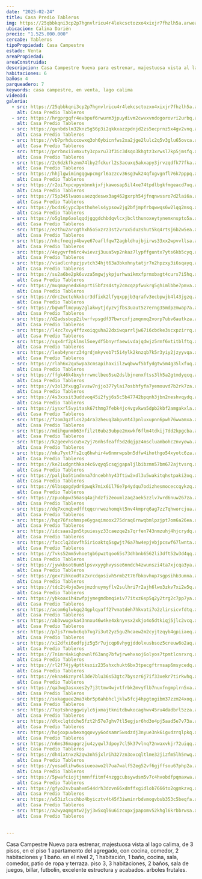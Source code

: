 ```yaml
---
date: "2025-02-24"
title: Casa Predio Tableros
img: https://25qbbkqni3cp2p7hgnvlricu4r4lekcsctozxo4xixjr7fhzlh5a.arweave.ar/12AQqg1GxP0_5zNquKBU5HiyKFIU3Zu7l0XTH5T5Wfo
ubicacion: Calima Darién
precio: "1.525.000.000"
cercaDe: Tableros
tipoPropiedad: Casa Campestre
estado: Venta
areaPropiedad: 
areaConstruida: 
descripcion: Casa Campestre Nueva para estrenar, majestuosa vista al lago calima, de 3 pisos, en el piso 1 apartamento del agregado, con cocina, comedor, 2 habitaciones y 1 baño. en el nivel 2, 1 habitación, 1 baño, cocina, sala, comedor, patio de ropa y terraza. piso 3, 3 habitaciones, 2 baños, sala de juegos, billar, futbolín, excelente estructura y acabados. arboles frutales.
habitaciones: 6
baños: 4
parqueadero: 7
keywords: casa campestre, en venta, lago calima
videoId: 
galeria:
  - src: https://25qbbkqni3cp2p7hgnvlricu4r4lekcsctozxo4xixjr7fhzlh5a.arweave.ar/12AQqg1GxP0_5zNquKBU5HiyKFIU3Zu7l0XTH5T5Wfo
    alt: Casa Predio Tableros
  - src: https://hrgprgqfr4evbpuf6rwurm3jpuydivm2cwvxvndogorovri2urbq.arweave.ar/PEz4mgWPCVC-hfRtSLNpfTA0VZoVq3q0bjOi6sUapEM
    alt: Casa Predio Tableros
  - src: https://qvnbdslm32knz5g56p3i2qkkxazzpdnjd2zs5ecprnz5x4gv2vnq.arweave.ar/hVoRyWzelNz03fP2jUFKuDOXjakesy6QT4tz2_DV1Vs
    alt: Casa Predio Tableros
  - src: https://vb7prhduccowxq3oh6ybicnfws2xa2jge2lulc2q5v3glu65ovca.arweave.ar/qH74nHQQnWvDbj-wFAmltLVwaSYml0WLUO12ZdPddUQ
    alt: Casa Predio Tableros
  - src: https://prrbnxiivmxuty3cpxru73f3ic3dsqo3khgtz3xrwsl7kp5jmsfq.arweave.ar/fGIW3QirL0njYn3jT-y7QLY5QdtRzTzu8bSX9T-pZIs
    alt: Casa Predio Tableros
  - src: https://2c6dzkfkznm74lby2fckurl2s3acuxq5akxapy3jrvzqdfk77fka.arweave.ar/0Lw8qKrLWf4sONFEqkV6lsAqXh0CrgfjaY1zAZVf-VQ
    alt: Casa Predio Tableros
  - src: https://hhjlgwimingqgwpcmgrl6azzcv36sg3wk24qfxgvgnfl76k7pppq.arweave.ar/OdKzWQxDTQNZ4mGivwM5FXfpG3ZWuQLc1TNKv_lfe98
    alt: Casa Predio Tableros
  - src: https://r2oi7xpcvpymbnnkjxfjkawosap5il4xe74tpdlbgkfmgeacd7uq.arweave.ar/jpyP3eKr8MC1qk3KlQLOkB_UL5cn-TeNYTKKwxACH-k
    alt: Casa Predio Tableros
  - src: https://75p345lwuosuaezqdeswx3ag462gxrph54jfnqnwssro7d2lai6a.arweave.ar/_1--dXajpUATMBkla-wG57RrxefvElbBtpSi749LAjw
    alt: Casa Predio Tableros
  - src: https://bcdz6jypc3psthohels4ypsow2jg2bfjmpfrbqwwqs6w2lqq2msq.arweave.ar/CIefJw8W3ymdxyLlzD5OtpJtBKljyxDC1oS9bS4Q0yU
    alt: Casa Predio Tableros
  - src: https://o5glmp6aolqqdjgggdchbdqvlcxjbclthunoxeytynemxnspto5a.arweave.ar/d0y2P8By4QGkxjDEcI4VWK6QiXM9GuuTE8NIy7ZPm7o
    alt: Casa Predio Tableros
  - src: https://ezthu2arcgthxh5o5xzrz3st2vrxx5duzshut5kq4rtsj6b2w5ea.arweave.ar/JmZ6aBERpnufru3zHO5T1WN79HTMj0n1UORnJPg6t0g
    alt: Casa Predio Tableros
  - src: https://nhcfneqjy4bwye67oaflfqw72agbldhujbjirws33xx2wpvvllsa.arweave.ar/acRWkgnHA2wT33AKssLf0AwVjPRIUojaW93vqz61WuQ
    alt: Casa Predio Tableros
  - src: https://4oygvrfm6rc4wievzj3uua5vp2nkaz7lypffguntx7yts6kb5cyq.arweave.ar/47BqxKz0Rcsglcp3SgO1fpqgZ-vDylNRs7_xOXlB6LE
    alt: Casa Predio Tableros
  - src: https://viadlcnhpzjpvtch34hjt63a3bkxhnytatjr7n2hpzxy3i6sqayq.arweave.ar/qgA1iad-UvrMR98Omftg2FVztxME0x-3R35vjaPSgDE
    alt: Casa Predio Tableros
  - src: https://su2a6be2pk6uvza5mgwjykpjurhwaikmxfprmxbagt4curs7i5hq.arweave.ar/lTQPBJp6vUrkHWGsnCnppE9gIUy5XxZcIDT4KkZfR08
    alt: Casa Predio Tableros
  - src: https://muqmaynedx6mprti5bfzs4sty2cmcqzpfwukrg5ghimlbbe7pmva.arweave.ar/ZSDAYaQd_MfGaOhLmXJTxoTBQy8tqKibpjoYsISfeyo
    alt: Casa Predio Tableros
  - src: https://drc2uctehkxbcr3dfixk2lfyqxppjb3qrafv3ecbpwjb4l43jgzq.arweave.ar/HEWqCmQ6rhFHYyourSy4hd70h3CIC12QQX2SHi-bSbM
    alt: Casa Predio Tableros
  - src: https://bgwmflmoyuy2glakwytjdyzvjfbs3uaut5z7erng35mdpzmwap7a.arweave.ar/CazCrY7FMaMsCrYmkeM1SUMt0BSfc_JFpt9YN-WWA_4
    alt: Casa Predio Tableros
  - src: https://d2adssbop2ilwrfvpsgdf37bwrcxfjzmqnmq2vorp7ubv6autkza.arweave.ar/HoA5SC5-kLtEtXyMMu_htEVypyyDWQ1V0X_oGvgUmrI
    alt: Casa Predio Tableros
  - src: https://l4zc7xvy4ffzxoiqguha22dxiwqarrljw67i6cbdke3scxpzirrq.arweave.ar/XzIv3rjhS5u5EDUODWh3RaAIxWm3vo8II1E3IV35RGM
    alt: Casa Predio Tableros
  - src: https://sqx4rf2pklmsl5oeydf5bnyrfaewivdajqdwjz5rmf6xtitblftq.arweave.ar/lC_Il09S2SX1xMDL0LcRKAlkVGBMB2TnsWF9eaJhWWc
    alt: Casa Predio Tableros
  - src: https://leab4ynerz34grdjmkyveb7t5i4ylk2knzqb7k5r3yiy2jzyyvqa.arweave.ar/WQAeYaSOd8NEaWKxUgfz6jmFq0puYB-rsd4RjSc4xWA
    alt: Casa Predio Tableros
  - src: https://rlah6x2qu5wpa3cmsapihaxiilzwqbwwf5bfydgtw5m4g35lxfuq.arweave.ar/isB_X1CnbPBsTJAeg4LoQvNoBtYvQlwM07dZw2-ruWk
    alt: Casa Predio Tableros
  - src: https://ffgk46k4bxyhrrwmclbeo5su2dslbjnenxftss3lh5a2gtmdyqcq.arweave.ar/KUyueVwN8HjGzBLCR3ZU0OSwpaRtyzlLaz9Bo02DxAU
    alt: Casa Predio Tableros
  - src: https://v3ol3fxugg7vvsw7njjo377ylai7osbhfyfa7yemouvd7b2rk7za.arweave.ar/rty9lvQxv1rK32pS7f_4WBH3SCcuCg_gjHUqP4dRV_I
    alt: Casa Predio Tableros
  - src: https://4s3xxsit3uddvoq45i2fyj6s5c5b47742bpqnh3jbn2neshvqydq.arweave.ar/5Ld7yRPdBjq6HOo0XCfS6Loef_zQXwafaQt00kj1hgc
    alt: Casa Predio Tableros
  - src: https://iysxrl5vyitask67thmg7febk4jc4vgvkwa5dpb2kbf2amgakxla.arweave.ar/RiV4r7XCJgkr35nYb5SBVxIuVNVVgdG8OlBLoDDAVdY
    alt: Casa Predio Tableros
  - src: https://fzom3gzflcs2p4ra3zheuq3abpvmt43pnluxupnn6pwh76wwamxa.arweave.ar/LlzNmyVYpafyIN5OSkNgC-rJ829q6Xo9rfPsf_rWAy4
    alt: Casa Predio Tableros
  - src: https://mdihgunmb63nfilzt6ubz3ubpe2mxwkf6flm4tdkij7dd2kpgcba.arweave.ar/YNBzUawPttKheZ-oHO6BeTTL2UXxVs5MakJ-MelPMII
    alt: Casa Predio Tableros
  - src: https://k2geevhscu5x2yj76nhsfeaff5d2dqjpz4mscluambohc2nvyowa.arweave.ar/VoxCVPIVO31hP_NPIpAFL0ehwS_PGSEugGBccWm1w6w
    alt: Casa Predio Tableros
  - src: https://mku7yxt7fs2cq6hwhir4w6nmrwpsbn5dfw4ihothgo54xyotc6za.arweave.ar/Yqn8Xn8stCh49jojy3msjZ8gt6MtuIO6ZzO7y-HTF7I
    alt: Casa Predio Tableros
  - src: https://ke2iudgnthkaz4c6vqyq5csqjgapaljlbibzmn57bm672ajtvsrq.arweave.ar/UTSKDM2Z1AzwXqwxDopQSYDwLSsKA5Y3vws9_QEzrKM
    alt: Casa Predio Tableros
  - src: https://paljba5tindmna7dncebhhy43ftiw2xdl3u5wakitqhstpaki2oq.arweave.ar/eBaQg7NDRsaD42iIE58c2WaLauNe6dsBSJwPKbwKRp0
    alt: Casa Predio Tableros
  - src: https://6lbsqogdydr6pwqk7mix6il76e7p4ydqu7odizhesmoceccqykzq.arweave.ar/8sMoOMPA4-faCvsRfyF_8T7-YHCn3DRk5JMcIghQwrM
    alt: Casa Predio Tableros
  - src: https://zpuobpw356asq4ajhdzfi2eoumlzaq2aek5zzlv7wrd6nuw267za.arweave.ar/y-jgvtvvgShwCTjyVGiOoxeQQ0Aiu5yuv7RH5tLa9_I
    alt: Casa Predio Tableros
  - src: https://dq7xcmqbvdfftqqcnrwezhomqkt5nv4kmprq6ag7zz7qhworcjua.arweave.ar/HD9xMgGoylnCAmxsTJ3MgqfW14pj4w8A385_A9nREmg
    alt: Casa Predio Tableros
  - src: https://hqz76fsohmspe6ygaqimoox275draq6rnwqbmlpzjpt7om6a26ea.arweave.ar/PDP_Fk47JPJ7BgQQxzr6_0cQQ9FtoBYt-Uvn9zPA14g
    alt: Casa Predio Tableros
  - src: https://idcsaas2pn5tpuiesyz33caezqe2s7qrfen743nmzuhj4hjcrydq.arweave.ar/QMUgAlp7ezfRBJYzvYgEzAmpfhEpG_5trM0Onh0ijgc
    alt: Casa Predio Tableros
  - src: https://facclq2dxvfh5irioaktq5sgwjt76a7hw4epjvbjpcswf67lwnta.arweave.ar/KAQlw0O9Sn6iKHAVOHZGsmf_A-e3CPTUKXilYvvrs2Y
    alt: Casa Predio Tableros
  - src: https://7vks52mm5vhoetgb6pwztqoo65s73dhbnb6562li3dft52w3d4qq.arweave.ar/_VUu6YztTuJMwfPtmcHO92X9jOFofd9paNjLPurbHyE
    alt: Casa Predio Tableros
  - src: https://jywkbsot6um5lpsvxyyghvysse6nndch4zwunszi4ta7xjcqa3ya.arweave.ar/TiygydP1GdW-Vb4wY9cSkTzWjEfmbUbLKOTB-6RQBvA
    alt: Casa Predio Tableros
  - src: https://gex7ihkoxdta2xrcdqosivh5rmb2t76fbkovhup7sgpsihb3umna.arweave.ar/MS_0HU645g1eIhwdJFT9iwOp_8UKnVPR_5GfJBw7oxo
    alt: Casa Predio Tableros
  - src: https://tdc2t4bjo3wojmzdnuymyflv2sulhri7r2ajh6lwo3zkv7xi2w5q.arweave.ar/mMWp8Cl27OSzI20wzBV11KizxR-OgJP5dnbyqv7o1bs
    alt: Casa Predio Tableros
  - src: https://ybkoaxih4zwfpjymegmdbmqieiv77itxz6sp5q2y2trg2c7pp7ya.arweave.ar/wFTgXQfmbFenDCGYMLIIIiv_onfPpP7DWNTibQvvf_A
    alt: Casa Predio Tableros
  - src: https://acom6glwkgq24gplqyaff27vmatdeh7hkvati7o2zlirsicvfdtq.arweave.ar/AJzPGXZRoa4Z64YAUuv1YCYyH-dVQTR92srRGSBVKOc
    alt: Casa Predio Tableros
  - src: https://ab3vwugxka43nnxu46w4ke4xknyvsx2xkjo4o5dtkiqj5jlc2vcq.arweave.ar/AHdbUNdQOba29OetxROXU3FZX1dSXcd0c1IgnqVi1UU
    alt: Casa Predio Tableros
  - src: https://p7js7rmwbc6qb7ug7i3ut2yz5gu2hcaew2m2cyjtzqyb4gpiiaeq.arweave.ar/f9MvxZYIvQD-hvo3SesZ6amjiAS2maFhM8wwHhnoQAk
    alt: Casa Predio Tableros
  - src: https://xi2dfxi6edfpjz5g5r7ujcqp6vhygjddolxusbsoz5creuw6o2aq.arweave.ar/ujQy3R4gyvTnpux_RIoP9U-DJGNy70kGTs9FElLedoE
    alt: Casa Predio Tableros
  - src: https://7nimr4akiqhownlf63ang7bfwjrwehxsoj6olyos7tpmtlcnrxrq.arweave.ar/-1DI8ApEDus1ZfbA03wlsmNiHvJyfOXh0vzeyaxNjeM
    alt: Casa Predio Tableros
  - src: https://rl2f74jy4pttksxiz235shxchukt6bx3tpecgftrnsap6msycedq.arweave.ar/ivRf8Tjj5zVK6M632R7iPRU_BvubyCMWcWyA_zJYEQc
    alt: Casa Predio Tableros
  - src: https://ekna46znyr4l3de7blu36s53gtc7byszr6j7if33xekr7tirkwhq.arweave.ar/IpoOey3EeL2Mnwrpv0u7NMXw4lmPk_QXe7kVH80RVY8
    alt: Casa Predio Tableros
  - src: https://qa3wg3asxxes2y7j3ttmw4wjvtfrbk2mvyflb7nuxfngmplrn5xa.arweave.ar/gDdjbBK9yS1j6dzmy3LJrMsQq0yuCrD9tLlaZj1xb24
    alt: Casa Predio Tableros
  - src: https://sxkaguee2ma3kbr5p6ahbhcljklw5fcj4hpgtogibm37zzm24xoq.arweave.ar/ldQDUITTAbUGPX-AcJxLSpdulEnh3mm4yAs3_OWa5d0
    alt: Casa Predio Tableros
  - src: https://7optsbnzggwiylc6jxmajtknitdbwkocaghwv45ru4dadbrl5zza.arweave.ar/-585BbkxrIwsXk3YBM1NRMYbKcIBj2rzsacGAYYr7nI
    alt: Casa Predio Tableros
  - src: https://dtxclqtdche5fzt2h57e7ghv7tl5egjsr6hd3o4pj5aad5e7v73a.arweave.ar/HO4lwmMRydLmej9-T5j1_NfSGTKPjj27j09AAfSfr_Y
    alt: Casa Predio Tableros
  - src: https://hojoxpuwbexmgqovyy6odsamr5wsdzdj3nyue3nk6igvdzrqlpkq.arweave.ar/O5LrvpYJLsNB1cY84cgMj20h5GnbcUJtqvINUeYwW9U
    alt: Casa Predio Tableros
  - src: https://n6ms36magqrzju4zyqwl7dpoy7cl5k37vlnq72nwaxvkjr72uiqq.arweave.ar/b5kt-YA0I5TTmcQsv43ux8S-q3-q2w_ptgXqpMf6oiE
    alt: Casa Predio Tableros
  - src: https://dh4ixtnxzk2qw3nh5jxlrih327zn3oxcqltlme32jizfm5lh5nwq.arweave.ar/GfiLzbfKtQttp-puuKD71_LduuKC5rYTekoyVnVn620
    alt: Casa Predio Tableros
  - src: https://yosadlihw6usiueoawo2l7ua7walf52eg52vf6gjffsou67php2a.arweave.ar/w6QBrQe3qSRQjgWdpf6A_YCy90Q3dVL4ySlk6nvvO_Q
    alt: Casa Predio Tableros
  - src: https://5pwafciojtjmmnffitmf4nzggcubsywdsm5v7c4hvobdfpqmaxwa.arweave.ar/6-wCiQ5M0sY0pUTYXjcmMKgZYsOTO1-Lh6uCMr4MBew
    alt: Casa Predio Tableros
  - src: https://gfyo2svbuahxm544drh3dzvn66xdmffxgidlob7666to2qgmkzvq.arweave.ar/MXDtSqGgD3Z3nBxPseat9642FLcyBrcH_vem7UDMVms
    alt: Casa Predio Tableros
  - src: https://w53izlcschbz4byicztv4t45f3iwminrbdvmogvbsb353c5beqfa.arweave.ar/t3aMrFIRw54HCBZnXk-dLtFmIbEI6scaoZB33YuhJAo
    alt: Casa Predio Tableros
  - src: https://a2wyaqmgntw2jyj3w5xql6u6izcupxjpapomv52khgl6krbbrwsa.arweave.ar/Bq2AQYZs7aThO7dvBfqeRkVH3S8D3Mr3SjmX5UQhjaQ
    alt: Casa Predio Tableros
  
  
---
```


Casa Campestre Nueva para estrenar, majestuosa vista al lago calima, de 3 pisos, en el piso 1 apartamento del agregado, con cocina, comedor, 2 habitaciones y 1 baño. en el nivel 2, 1 habitación, 1 baño, cocina, sala, comedor, patio de ropa y terraza. piso 3, 3 habitaciones, 2 baños, sala de juegos, billar, futbolín, excelente estructura y acabados. arboles frutales. <br><br>